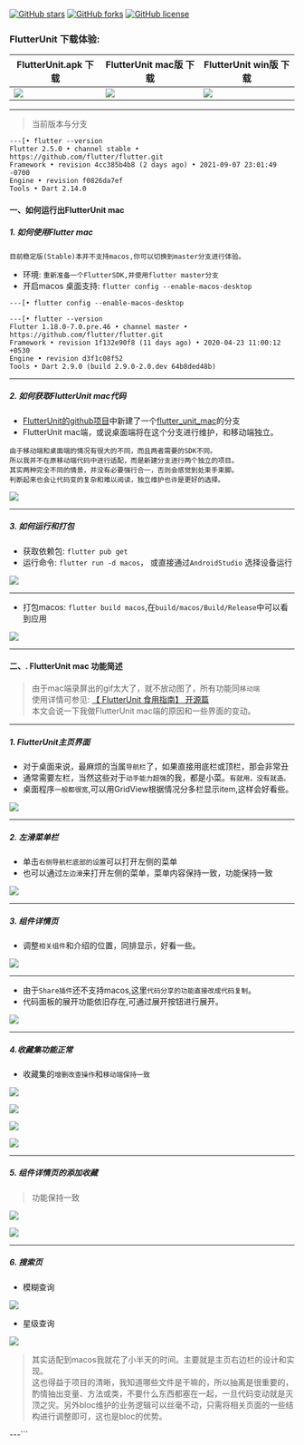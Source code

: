 
[![GitHub stars](https://img.shields.io/github/stars/toly1994328/FlutterUnit)](https://github.com/toly1994328/FlutterUnit/stargazers)
[![GitHub forks](https://img.shields.io/github/forks/toly1994328/FlutterUnit)](https://github.com/toly1994328/FlutterUnit/network)
[![GitHub license](https://img.shields.io/github/license/toly1994328/FlutterUnit)](https://github.com/toly1994328/FlutterUnit/blob/master/LICENSE)

### FlutterUnit 下载体验:


| FlutterUnit.apk 下载  | FlutterUnit mac版 下载 | FlutterUnit win版 下载 | 
|------|------------|------------|
|![](http://toly1994.com/file/ewm/FlutterUnit.png)|![](http://toly1994.com/file/ewm/FlutterUnitMac.png)| ![](http://toly1994.com/file/ewm/FlutterUnitWin.png)|     

---

> 当前版本与分支

```
---[• flutter --version
Flutter 2.5.0 • channel stable • https://github.com/flutter/flutter.git
Framework • revision 4cc385b4b8 (2 days ago) • 2021-09-07 23:01:49 -0700
Engine • revision f0826da7ef
Tools • Dart 2.14.0
```


#### 一、如何运行出FlutterUnit mac

##### 1. 如何使用Flutter mac


```!
目前稳定版(Stable)本并不支持macos,你可以切换到master分支进行体验。
```


- 环境: `重新准备一个FlutterSDK,并使用flutter master分支`
- 开启macos 桌面支持: `flutter config --enable-macos-desktop`


```
---[• flutter config --enable-macos-desktop

---[• flutter --version
Flutter 1.18.0-7.0.pre.46 • channel master •
https://github.com/flutter/flutter.git
Framework • revision 1f132e90f8 (11 days ago) • 2020-04-23 11:00:12 +0530
Engine • revision d3f1c08f52
Tools • Dart 2.9.0 (build 2.9.0-2.0.dev 64b8ded48b)
```


---

##### 2. 如何获取FlutterUnit mac代码

- [FlutterUnit的github项目](https://github.com/toly1994328/FlutterUnit)中新建了一个[flutter_unit_mac](https://github.com/toly1994328/FlutterUnit/tree/flutter_unit_mac)的分支  
- FlutterUnit mac端，或说桌面端将在这个分支进行维护，和移动端独立。


```!
由于移动端和桌面端的情况有很大的不同，而且两者需要的SDK不同。
所以我并不在原移动端代码中进行适配，而是新建分支进行两个独立的项目。
其实两种完全不同的情景，并没有必要强行合一，否则会感觉到处束手束脚。
判断起来也会让代码变的复杂和难以阅读，独立维护也许是更好的选择。
```

![](http://user-gold-cdn.xitu.io/2020/5/4/171e01af25f704cd?w=2206&h=1024&f=png&s=261719)

---

##### 3. 如何运行和打包

- 获取依赖包: `flutter pub get`
- 运行命令: `flutter run -d macos`， 或直接通过`AndroidStudio` 选择设备运行

![](http://user-gold-cdn.xitu.io/2020/5/4/171e02c9d5ac5a77?w=1350&h=416&f=png&s=201897)

---


- 打包macos: `flutter build macos`,在`build/macos/Build/Release`中可以看到应用


![](http://user-gold-cdn.xitu.io/2020/5/4/171e053343d30233?w=1938&h=710&f=png&s=232963)

---

#### 二、. FlutterUnit mac 功能简述

> 由于mac端录屏出的gif太大了，就不放动图了，所有功能同`移动端`  
使用详情可参见: [【 FlutterUnit 食用指南】 开源篇](https://juejin.im/post/5e94e4d3f265da480836b943)  
本文会说一下我做FlutterUnit mac端的原因和一些界面的变动。

---

##### 1. FlutterUnit主页界面

- 对于桌面来说，最麻烦的当属`导航栏`了，如果直接用底栏或顶栏，那会非常丑  
- 通常需要左栏，当然这些对于`动手能力超强`的我，都是小菜。`有就用，没有就造。`
- 桌面程序`一般都很宽`,可以用GridView根据情况分多栏显示item,这样会好看些。

![](http://user-gold-cdn.xitu.io/2020/5/5/171e06fe81830630?w=1604&h=1248&f=png&s=1102121)

---

##### 2. 左滑菜单栏

- 单击`右侧导航栏底部的设置`可以打开左侧的菜单
- 也可以通过`左边滑`来打开左侧的菜单，菜单内容保持一致，功能保持一致

![](http://user-gold-cdn.xitu.io/2020/5/5/171e07714a69ec75?w=1606&h=1248&f=png&s=1020192)

---

##### 3. 组件详情页

- 调整`相关组件`和介绍的位置，同排显示，好看一些。

![](http://user-gold-cdn.xitu.io/2020/5/5/171e07db1d9a76ca?w=1600&h=1252&f=png&s=335520)

---

- 由于`Share插件`还不支持macos,这里`代码分享的功能直接改成代码复制`。
- 代码面板的展开功能依旧存在,可通过展开按钮进行展开。

![](http://user-gold-cdn.xitu.io/2020/5/5/171e081d559218ca?w=2538&h=1250&f=png&s=810461)

---

#####  4.收藏集功能正常

- 收藏集的`增删改查操作`和`移动端保持一致`

![](http://user-gold-cdn.xitu.io/2020/5/4/171e013c38f568ab?w=1602&h=1248&f=png&s=1280615)

![](http://user-gold-cdn.xitu.io/2020/5/5/171e0870a24a708a?w=1596&h=1252&f=png&s=1023631)


![](http://user-gold-cdn.xitu.io/2020/5/5/171e08b3a4b4230d?w=1608&h=1246&f=png&s=1117612)


![](http://user-gold-cdn.xitu.io/2020/5/5/171e08b52b960bbe?w=1616&h=1256&f=png&s=1145558)


---

##### 5. 组件详情页的添加收藏

> 功能保持一致

![](http://user-gold-cdn.xitu.io/2020/5/5/171e08d2c31a7c44?w=1608&h=1262&f=png&s=623031)

![](http://user-gold-cdn.xitu.io/2020/5/5/171e08e573eb1217?w=1606&h=1248&f=png&s=341068)


---

##### 6. 搜索页

- 模糊查询

![](http://user-gold-cdn.xitu.io/2020/5/5/171e090788946055?w=1606&h=1262&f=png&s=401087)

- 星级查询

![](http://user-gold-cdn.xitu.io/2020/5/5/171e090303d1f3af?w=1602&h=1258&f=png&s=465011)


> 其实适配到macos我就花了小半天的时间。主要就是主页右边栏的设计和实现。  
这也得益于项目的清晰，我知道哪些文件是干嘛的，所以抽离是很重要的，酌情抽出变量、方法或类，不要什么东西都塞在一起，一旦代码变动就是灭顶之灾。另外bloc维护的业务逻辑可以丝毫不动，只需将相关页面的一些结构进行调整即可，这也是bloc的优势。

---```